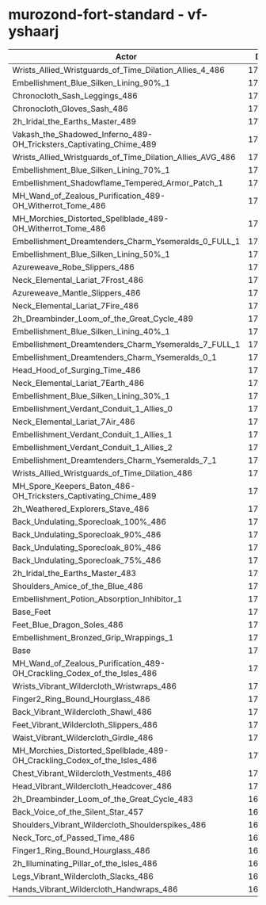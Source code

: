 # murozond-fort-standard - vf-yshaarj
| Actor | DPS | Increase |
|---|:---:|:---:|
|Wrists_Allied_Wristguards_of_Time_Dilation_Allies_4_486|174242|2.15%|
|Embellishment_Blue_Silken_Lining_90%_1|174087|2.06%|
|Chronocloth_Sash_Leggings_486|174030|2.03%|
|Chronocloth_Gloves_Sash_486|174018|2.02%|
|2h_Iridal_the_Earths_Master_489|173723|1.85%|
|Vakash_the_Shadowed_Inferno_489-OH_Tricksters_Captivating_Chime_489|173662|1.81%|
|Wrists_Allied_Wristguards_of_Time_Dilation_Allies_AVG_486|173532|1.74%|
|Embellishment_Blue_Silken_Lining_70%_1|173313|1.61%|
|Embellishment_Shadowflame_Tempered_Armor_Patch_1|172827|1.32%|
|MH_Wand_of_Zealous_Purification_489-OH_Witherrot_Tome_486|172755|1.28%|
|MH_Morchies_Distorted_Spellblade_489-OH_Witherrot_Tome_486|172649|1.22%|
|Embellishment_Dreamtenders_Charm_Ysemeralds_0_FULL_1|172625|1.21%|
|Embellishment_Blue_Silken_Lining_50%_1|172529|1.15%|
|Azureweave_Robe_Slippers_486|172485|1.12%|
|Neck_Elemental_Lariat_7Frost_486|172309|1.02%|
|Azureweave_Mantle_Slippers_486|172291|1.01%|
|Neck_Elemental_Lariat_7Fire_486|172256|0.99%|
|2h_Dreambinder_Loom_of_the_Great_Cycle_489|172241|0.98%|
|Embellishment_Blue_Silken_Lining_40%_1|172121|0.91%|
|Embellishment_Dreamtenders_Charm_Ysemeralds_7_FULL_1|172085|0.89%|
|Embellishment_Dreamtenders_Charm_Ysemeralds_0_1|172073|0.88%|
|Head_Hood_of_Surging_Time_486|171928|0.80%|
|Neck_Elemental_Lariat_7Earth_486|171786|0.71%|
|Embellishment_Blue_Silken_Lining_30%_1|171747|0.69%|
|Embellishment_Verdant_Conduit_1_Allies_0|171688|0.66%|
|Neck_Elemental_Lariat_7Air_486|171677|0.65%|
|Embellishment_Verdant_Conduit_1_Allies_1|171669|0.65%|
|Embellishment_Verdant_Conduit_1_Allies_2|171665|0.64%|
|Embellishment_Dreamtenders_Charm_Ysemeralds_7_1|171554|0.58%|
|Wrists_Allied_Wristguards_of_Time_Dilation_486|171494|0.54%|
|MH_Spore_Keepers_Baton_486-OH_Tricksters_Captivating_Chime_489|171486|0.54%|
|2h_Weathered_Explorers_Stave_486|171231|0.39%|
|Back_Undulating_Sporecloak_100%_486|171210|0.38%|
|Back_Undulating_Sporecloak_90%_486|171193|0.37%|
|Back_Undulating_Sporecloak_80%_486|171151|0.34%|
|Back_Undulating_Sporecloak_75%_486|171055|0.29%|
|2h_Iridal_the_Earths_Master_483|171042|0.28%|
|Shoulders_Amice_of_the_Blue_486|170926|0.21%|
|Embellishment_Potion_Absorption_Inhibitor_1|170904|0.20%|
|Base_Feet|170785|0.13%|
|Feet_Blue_Dragon_Soles_486|170617|0.03%|
|Embellishment_Bronzed_Grip_Wrappings_1|170572|0.00%|
|Base|170567|0.00%|
|MH_Wand_of_Zealous_Purification_489-OH_Crackling_Codex_of_the_Isles_486|170474|-0.05%|
|Wrists_Vibrant_Wildercloth_Wristwraps_486|170452|-0.07%|
|Finger2_Ring_Bound_Hourglass_486|170427|-0.08%|
|Back_Vibrant_Wildercloth_Shawl_486|170332|-0.14%|
|Feet_Vibrant_Wildercloth_Slippers_486|170329|-0.14%|
|Waist_Vibrant_Wildercloth_Girdle_486|170298|-0.16%|
|MH_Morchies_Distorted_Spellblade_489-OH_Crackling_Codex_of_the_Isles_486|170262|-0.18%|
|Chest_Vibrant_Wildercloth_Vestments_486|170113|-0.27%|
|Head_Vibrant_Wildercloth_Headcover_486|170069|-0.29%|
|2h_Dreambinder_Loom_of_the_Great_Cycle_483|169918|-0.38%|
|Back_Voice_of_the_Silent_Star_457|169915|-0.38%|
|Shoulders_Vibrant_Wildercloth_Shoulderspikes_486|169886|-0.40%|
|Neck_Torc_of_Passed_Time_486|169857|-0.42%|
|Finger1_Ring_Bound_Hourglass_486|169797|-0.45%|
|2h_Illuminating_Pillar_of_the_Isles_486|169604|-0.56%|
|Legs_Vibrant_Wildercloth_Slacks_486|169394|-0.69%|
|Hands_Vibrant_Wildercloth_Handwraps_486|169234|-0.78%|
